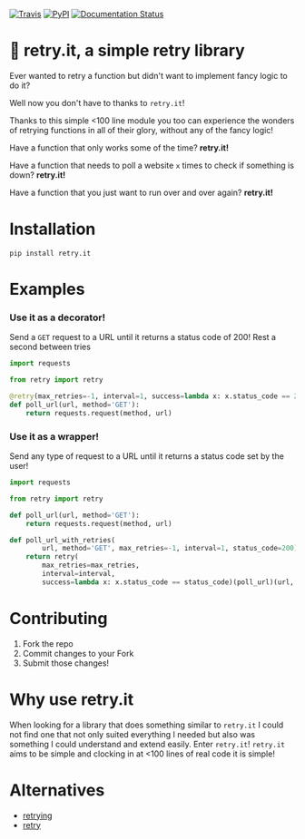 [![Travis](https://img.shields.io/travis/seemethere/retry.it.svg?maxAge=2592000)](https://travis-ci.org/seemethere/retry.it)
[![PyPI](https://img.shields.io/pypi/v/retry.it.svg?maxAge=2592000)](https://pypi.python.org/pypi/retry.it)
[![Documentation Status](https://readthedocs.org/projects/retryit/badge/?version=latest)](http://retryit.readthedocs.io/en/latest/?badge=latest)

# :arrows_counterclockwise: retry.it, a simple retry library
Ever wanted to retry a function but didn't want to implement fancy
logic to do it?

Well now you don't have to thanks to `retry.it`!

Thanks to this simple <100 line module you too can experience the wonders of
retrying functions in all of their glory, without any of the fancy logic!

Have a function that only works some of the time? **retry.it!**

Have a function that needs to poll a website `x` times to check if something is down? **retry.it!**

Have a function that you just want to run over and over again? **retry.it!**

# Installation

```shell
pip install retry.it
```

# Examples

### Use it as a decorator!
Send a `GET` request to a URL until it returns a status code of 200!
Rest a second between tries
```python
import requests

from retry import retry

@retry(max_retries=-1, interval=1, success=lambda x: x.status_code == 200)
def poll_url(url, method='GET'):
    return requests.request(method, url)
```

### Use it as a wrapper!
Send any type of request to a URL until it returns a status code set by the
user!
```python
import requests

from retry import retry

def poll_url(url, method='GET'):
    return requests.request(method, url)

def poll_url_with_retries(
        url, method='GET', max_retries=-1, interval=1, status_code=200):
    return retry(
        max_retries=max_retries,
        interval=interval,
        success=lambda x: x.status_code == status_code)(poll_url)(url, method)
```


# Contributing
1. Fork the repo
2. Commit changes to your Fork
3. Submit those changes!

# Why use retry.it
When looking for a library that does something similar to `retry.it`
I could not find one that not only suited everything I needed but also was
something I could understand and extend easily. Enter `retry.it`!
`retry.it` aims to be simple and clocking in at <100 lines of real code it is
simple!

# Alternatives
- [retrying](https://github.com/rholder/retrying())
- [retry](https://github.com/invl/retry)

